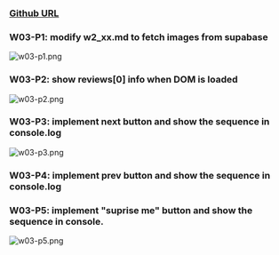 ### [Github URL](https://github.com/Sky00l/1112-1N-js-demo-207410290)

### W03-P1: modify w2_xx.md to fetch images from supabase

![w03-p1.png](https://ophlhndtmgrbqpyaatag.supabase.co/storage/v1/object/public/demo-1n-90/md_img/w03-p1.png)

### W03-P2: show reviews[0] info when DOM is loaded

![w03-p2.png](https://ophlhndtmgrbqpyaatag.supabase.co/storage/v1/object/public/demo-1n-90/md_img/w03-p2.png)

### W03-P3: implement next button and show the sequence in console.log

![w03-p3.png](https://ophlhndtmgrbqpyaatag.supabase.co/storage/v1/object/public/demo-1n-90/md_img/w03-p3.png)

### W03-P4: implement prev button and show the sequence in console.log

### W03-P5: implement "suprise me" button and show the sequence in console.

![w03-p5.png](https://ophlhndtmgrbqpyaatag.supabase.co/storage/v1/object/public/demo-1n-90/md_img/w03-p5.png)
